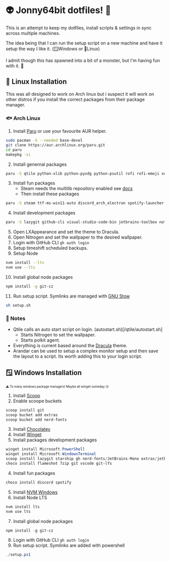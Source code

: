 # 👽 Jonny64bit dotfiles! 🍰

This is an attempt to keep my dotfiles, install scripts & settings in sync across multiple machines.

The idea being that I can run the setup script on a new machine and have it setup the way I like it. (🪟Windows or 🐧Linux)

I admit though this has spawned into a bit of a monster, but I'm having fun with it. 🤖

## 🐧 Linux Installation

This was all designed to work on Arch linux but i suspect it will work on other distros if you install the correct packages from their package manager.

### 🐟 Arch Linux

1. Install [Paru](https://github.com/Morganamilo/paru) or use your favourite AUR helper.
```bash
sudo pacman -S --needed base-devel
git clone https://aur.archlinux.org/paru.git
cd paru
makepkg -si
```
2. Install genernal packages
```bash
paru -S qtile python-xlib python-pyxdg python-psutil rofi rofi-emoji xdotool alacritty flameshot nitrogen polkit-gnome ttf-jetbrains-mono-nerd stow fish arandr dracula-gtk-theme starship firefox git lxappearance neofetch p7zip thunar timeshift cronie dunst volctl playerctl picom xclip
```
3. Install fun packages
    - Steam needs the multilib repository enabled see [docs](https://wiki.archlinux.org/title/Official_repositories#multilib)
    - Then install these packages
```bash
paru -S steam ttf-ms-win11-auto discord_arch_electron spotify-launcher
```
4. Install development packages
```bash
paru -S lazygit github-cli visual-studio-code-bin jetbrains-toolbox notion-app nvm git-lfs
```
5. Open LXAppearance and set the theme to Dracula.
6. Open Nitrogen and set the wallpaper to the desired wallpaper.
7. Login with GitHub CLI `gh auth login`
8. Setup timeshift scheduled backups.
9. Setup Node
```bash
nvm install --lts
nvm use --lts
```
10. Install global node packages
```bash
npm install -g git-cz
```
11. Run setup script. Symlinks are managed with [GNU Stow](https://www.gnu.org/software/stow/)
```bash
sh setup.sh
```

### 📓 Notes
 
- Qtile calls an auto start script on login. (autostart.sh)[/qtile/autostart.sh]
    - Starts Nitrogen to set the wallpaper.
    - Starts polkit agent.
- Everything is current based around the [Dracula](https://draculatheme.com/) theme.
- Arandar can be used to setup a complex monitor setup and then save the layout to a script. Its worth adding this to your login script.

## 🪟 Windows Installation

<sub><sup>⚠️ To many windows package managers! Maybe all winget someday 😥</sup></sub>

1. Install [Scoop](https://scoop.sh/)
2. Enable scoope buckets
```powershell
scoop install git
scoop bucket add extras
scoop bucket add nerd-fonts
```
3. Install [Chocolatey](https://chocolatey.org/install#individual)
4. Install [Winget](https://apps.microsoft.com/store/detail/app-installer/9NBLGGH4NNS1?hl=en-gb&gl=gb&rtc=1)
4. Install packages development packages
```powershell
winget install Microsoft.PowerShell
winget install Microsoft.WindowsTerminal
scoop install lazygit starship gh nerd-fonts/JetBrains-Mono extras/jetbrains-toolbox
choco install flameshot 7zip git vscode git-lfs
```
4. Install fun packages
```powershell
choco install discord spotify
```
5. Install [NVM Windows](https://github.com/coreybutler/nvm-windows)
6. Install Node LTS
```powershell
nvm install lts
nvm use lts
```
7. Install global node packages
```powershell
npm install -g git-cz
```
8. Login with GitHub CLI `gh auth login`
9. Run setup script. Symlinks are added with powershell
```powershell
./setup.ps1
```